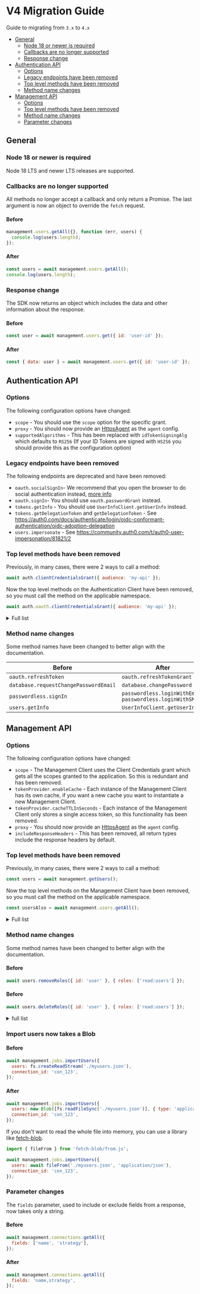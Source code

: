 # V4 Migration Guide

Guide to migrating from `3.x` to `4.x`

- [General](#general)
  - [Node 18 or newer is required](#node-18-or-newer-is-required)
  - [Callbacks are no longer supported](#callbacks-are-no-longer-supported)
  - [Response change](#response-change)
- [Authentication API](#authentication-api)
  - [Options](#options)
  - [Legacy endpoints have been removed](#legacy-endpoints-have-been-removed)
  - [Top level methods have been removed](#top-level-methods-have-been-removed)
  - [Method name changes](#method-name-changes)
- [Management API](#management-api)
  - [Options](#options-1)
  - [Top level methods have been removed](#top-level-methods-have-been-removed-1)
  - [Method name changes](#method-name-changes-1)
  - [Parameter changes](#parameter-changes)

## General

### Node 18 or newer is required

Node 18 LTS and newer LTS releases are supported.

### Callbacks are no longer supported

All methods no longer accept a callback and only return a Promise. The last argument is now an object to override the `fetch` request.

#### Before

```js
management.users.getAll({}, function (err, users) {
  console.log(users.length);
});
```

#### After

```js
const users = await management.users.getAll();
console.log(users.length);
```

### Response change

The SDK now returns an object which includes the data and other information about the response.

#### Before

```js
const user = await management.users.get({ id: 'user-id' });
```

#### After

```js
const { data: user } = await management.users.get({ id: 'user-id' });
```

## Authentication API

### Options

The following configuration options have changed:

- `scope` - You should use the `scope` option for the specific grant.
- `proxy` - You should now provide an [HttpsAgent](https://nodejs.org/api/https.html#class-httpsagent) as the `agent` config.
- `supportedAlgorithms` - This has been replaced with `idTokenSigningAlg` which defaults to `RS256` (If your ID Tokens are signed with `HS256` you should provide this as the configuration option)

### Legacy endpoints have been removed

The following endpoints are deprecated and have been removed:

- `oauth.socialSignIn`- We recommend that you open the browser to do social authentication instead, [more info](https://developers.googleblog.com/2016/08/modernizing-oauth-interactions-in-native-apps.html)
- `oauth.signIn`- You should use `oauth.passwordGrant` instead.
- `tokens.getInfo` - You should use `UserInfoClient.getUserInfo` instead.
- `tokens.getDelegationToken` and `getDelegationToken` - See https://auth0.com/docs/authenticate/login/oidc-conformant-authentication/oidc-adoption-delegation
- `users.impersonate` - See https://community.auth0.com/t/auth0-user-impersonation/81821/2

### Top level methods have been removed

Previously, in many cases, there were 2 ways to call a method:

```js
await auth.clientCredentialsGrant({ audience: 'my-api' });
```

Now the top level methods on the Authentication Client have been removed, so you must call the method on the applicable namespace.

```js
await auth.oauth.clientCredentialsGrant({ audience: 'my-api' });
```

<details>
  <summary>Full list</summary>

| Before                       | After                          |
| ---------------------------- | ------------------------------ |
| `requestMagicLink`           | `passwordless.sendEmail`       |
| `requestEmailCode`           | `passwordless.sendEmail`       |
| `verifyEmailCode`            | `passwordless.loginWithEmail`  |
| `requestSMSCode`             | `passwordless.sendSMS`         |
| `verifySMSCode`              | `passwordless.loginWithSMS`    |
| `changePassword`             | `database.changePassword`      |
| `requestChangePasswordEmail` | `database.changePassword`      |
| `getProfile`                 | `UserInfoClient.getUserInfo`   |
| `clientCredentialsGrant`     | `oauth.clientCredentialsGrant` |
| `passwordGrant`              | `oauth.passwordGrant`          |
| `refreshToken`               | `oauth.refreshTokenGrant`      |

</details>

### Method name changes

Some method names have been changed to better align with the documentation.

| Before                                | After                                                         |
| ------------------------------------- | ------------------------------------------------------------- |
| `oauth.refreshToken`                  | `oauth.refreshTokenGrant`                                     |
| `database.requestChangePasswordEmail` | `database.changePassword`                                     |
| `passwordless.signIn`                 | `passwordless.loginWithEmail`<br/>`passwordless.loginWithSMS` |
| `users.getInfo`                       | `UserInfoClient.getUserInfo`                                  |

## Management API

### Options

The following configuration options have changed:

- `scope` - The Management Client uses the Client Credentials grant which gets all the scopes granted to the application. So this is redundant and has been removed.
- `tokenProvider.enableCache` - Each instance of the Management Client has its own cache, if you want a new cache you want to instantiate a new Management Client.
- `tokenProvider.cacheTTLInSeconds` - Each instance of the Management Client only stores a single access token, so this functionality has been removed.
- `proxy` - You should now provide an [HttpsAgent](https://nodejs.org/api/https.html#class-httpsagent) as the `agent` config.
- `includeResponseHeaders` - This has been removed, all return types include the response headers by default.

### Top level methods have been removed

Previously, in many cases, there were 2 ways to call a method:

```js
const users = await management.getUsers();
```

Now the top level methods on the Management Client have been removed, so you must call the method on the applicable namespace.

```js
const usersAlso = await management.users.getAll();
```

<details>
  <summary>Full list</summary>

| Before                                      | After                                        |
| ------------------------------------------- | -------------------------------------------- |
| `getConnections`                            | `connections.getAll`                         |
| `createConnection`                          | `connections.create`                         |
| `getConnection`                             | `connections.get`                            |
| `deleteConnection`                          | `connections.delete`                         |
| `updateConnection`                          | `connections.update`                         |
| `getClients`                                | `clients.getAll`                             |
| `getClient`                                 | `clients.get`                                |
| `createClient`                              | `clients.create`                             |
| `updateClient`                              | `clients.update`                             |
| `deleteClient`                              | `clients.delete`                             |
| `getClientGrants`                           | `clientGrants.getAll`                        |
| `createClientGrant`                         | `clientGrants.create`                        |
| `updateClientGrant`                         | `clientGrants.update`                        |
| `deleteClientGrant`                         | `clientGrants.delete`                        |
| `getGrants`                                 | `grants.getAll`                              |
| `deleteGrant`                               | `grants.delete`                              |
| `createDevicePublicKey`                     | `deviceCredentials.createPublicKey`          |
| `getDeviceCredentials`                      | `deviceCredentials.getAll`                   |
| `deleteDeviceCredential`                    | `deviceCredentials.delete`                   |
| `getRules`                                  | `rules.getAll`                               |
| `createRule`                                | `rules.create`                               |
| `getRule`                                   | `rules.get`                                  |
| `deleteRule`                                | `rules.delete`                               |
| `updateRule`                                | `rules.update`                               |
| `getUsers`                                  | `users.getAll`                               |
| `getUsersByEmail`                           | `usersByEmail.getByEmail`                    |
| `getUser`                                   | `users.get`                                  |
| `deleteAllUsers`                            | `users.deleteAll`                            |
| `deleteUser`                                | `users.delete`                               |
| `createUser`                                | `users.create`                               |
| `updateUser`                                | `users.update`                               |
| `updateUserMetadata`                        | `REMOVED`                                    |
| `updateAppMetadata`                         | `REMOVED`                                    |
| `deleteUserMultifactor`                     | `users.deleteMultifactorProvider`            |
| `deleteUserMultifcator`                     | `users.deleteMultifactorProvider`            |
| `unlinkUsers`                               | `users.unlink`                               |
| `linkUsers`                                 | `users.link`                                 |
| `getUserLogs`                               | `users.logs`                                 |
| `getUserRoles`                              | `users.getRoles`                             |
| `assignRolestoUser`                         | `users.assignRoles`                          |
| `assignUsersToRole`                         | `roles.assignUsers`                          |
| `removeRolesFromUser`                       | `users.removeRoles`                          |
| `getUserPermissions`                        | `users.getPermissions`                       |
| `assignPermissionsToUser`                   | `users.assignPermissions`                    |
| `removePermissionsFromUser`                 | `users.removePermissions`                    |
| `getGuardianEnrollments`                    | `users.getGuardianEnrollments`               |
| `regenerateRecoveryCode`                    | `users.regenerateRecoveryCode`               |
| `invalidateRememberBrowser`                 | `users.invalidateRememberBrowser`            |
| `getUserBlocks`                             | `userBlocks.get`                             |
| `unblockUser`                               | `userBlocks.delete`                          |
| `getUserBlocksByIdentifier`                 | `userBlocks.getByIdentifier`                 |
| `unblockUserByIdentifier`                   | `userBlocks.deleteByIdentifier`              |
| `getGuardianEnrollment`                     | `guardian.getGuardianEnrollment`             |
| `deleteGuardianEnrollment`                  | `guardian.deleteGuardianEnrollment`          |
| `getBlacklistedTokens`                      | `blacklistedTokens.getAll`                   |
| `blacklistToken`                            | `blacklistedTokens.add`                      |
| `createEmailTemplate`                       | `emailTemplates.create`                      |
| `getEmailTemplate`                          | `emailTemplates.get`                         |
| `updateEmailTemplate`                       | `emailTemplates.update`                      |
| `getEmailProvider`                          | `emailProvider.get`                          |
| `configureEmailProvider`                    | `emailProvider.configure`                    |
| `deleteEmailProvider`                       | `emailProvider.delete`                       |
| `updateEmailProvider`                       | `emailProvider.update`                       |
| `getActiveUsersCount`                       | `stats.getActiveUsersCount`                  |
| `getDailyStats`                             | `stats.getDaily`                             |
| `getTenantSettings`                         | `tenant.getSettings`                         |
| `updateTenantSettings`                      | `tenant.updateSettings`                      |
| `getJob`                                    | `jobs.get`                                   |
| `importUsers`                               | `jobs.importUsers`                           |
| `importUsersJob`                            | `jobs.importUsers`                           |
| `exportUsers`                               | `jobs.exportUsers`                           |
| `getJobErrors`                              | `jobs.errors`                                |
| `sendEmailVerification`                     | `jobs.verifyEmail`                           |
| `createPasswordChangeTicket`                | `tickets.changePassword`                     |
| `createEmailVerificationTicket`             | `tickets.verifyEmail`                        |
| `getLog`                                    | `logs.get`                                   |
| `getLogs`                                   | `logs.getAll`                                |
| `getLogStreams`                             | `logStreams.getAll`                          |
| `createLogStream`                           | `logStreams.create`                          |
| `getLogStream`                              | `logStreams.get`                             |
| `deleteLogStream`                           | `logStreams.delete`                          |
| `updateLogStream`                           | `logStreams.update`                          |
| `createResourceServer`                      | `resourceServers.create`                     |
| `getResourceServers`                        | `resourceServers.getAll`                     |
| `getResourceServer`                         | `resourceServers.get`                        |
| `deleteResourceServer`                      | `resourceServers.delete`                     |
| `updateResourceServer`                      | `resourceServers.update`                     |
| `setRulesConfig`                            | `rulesConfigs.set`                           |
| `getRulesConfigs`                           | `rulesConfigs.getAll`                        |
| `deleteRulesConfig`                         | `rulesConfigs.delete`                        |
| `createCustomDomain`                        | `customDomains.create`                       |
| `getCustomDomains`                          | `customDomains.getAll`                       |
| `getCustomDomain`                           | `customDomains.get`                          |
| `verifyCustomDomain`                        | `customDomains.verify`                       |
| `deleteCustomDomain`                        | `customDomains.delete`                       |
| `createGuardianEnrollmentTicket`            | `guardian.createEnrollmentTicket`            |
| `getGuardianFactors`                        | `guardian.getFactors`                        |
| `getGuardianFactorSettings`                 | `guardian.getFactorSettings`                 |
| `getGuardianFactorProvider`                 | `guardian.getFactorProvider`                 |
| `updateGuardianFactorProvider`              | `guardian.updateFactorProvider`              |
| `updateGuardianFactorSettings`              | `guardian.updateFactorSettings`              |
| `getGuardianFactorTemplates`                | `guardian.getFactorTemplates`                |
| `updateGuardianFactorTemplates`             | `guardian.updateFactorTemplates`             |
| `updateGuardianFactor`                      | `guardian.updateFactor`                      |
| `getGuardianPolicies`                       | `guardian.getPolicies`                       |
| `updateGuardianPolicies`                    | `guardian.updatePolicies`                    |
| `getGuardianPhoneFactorSelectedProvider`    | `guardian.getPhoneFactorSelectedProvider`    |
| `updateGuardianPhoneFactorSelectedProvider` | `guardian.updatePhoneFactorSelectedProvider` |
| `getGuardianPhoneFactorMessageTypes`        | `guardian.getPhoneFactorMessageTypes`        |
| `updateGuardianPhoneFactorMessageTypes`     | `guardian.updatePhoneFactorMessageTypes`     |
| `getRoles`                                  | `roles.getAll`                               |
| `createRole`                                | `roles.create`                               |
| `getRole`                                   | `roles.get`                                  |
| `deleteRole`                                | `roles.delete`                               |
| `updateRole`                                | `roles.update`                               |
| `getPermissionsInRole`                      | `roles.getPermissions`                       |
| `addPermissionsInRole`                      | `roles.addPermissions`                       |
| `removePermissionsFromRole`                 | `roles.removePermissions`                    |
| `getUsersInRole`                            | `roles.getUsers`                             |
| `getHooks`                                  | `hooks.getAll`                               |
| `getHook`                                   | `hooks.get`                                  |
| `createHook`                                | `hooks.create`                               |
| `updateHook`                                | `hooks.update`                               |
| `deleteHook`                                | `hooks.delete`                               |
| `getHookSecrets`                            | `hooks.getSecrets`                           |
| `addHookSecrets`                            | `hooks.addSecrets`                           |
| `updateHookSecrets`                         | `hooks.updateSecrets`                        |
| `removeHookSecrets`                         | `hooks.removeSecrets`                        |
| `getAccessToken`                            | `oauth.clientCredentialsGrant` (on `AuthenticationClient`) |
| `updateBrandingSettings`                    | `branding.updateSettings`                    |
| `getBrandingSettings`                       | `branding.getSettings`                       |
| `getBrandingUniversalLoginTemplate`         | `branding.getUniversalLoginTemplate`         |
| `setBrandingUniversalLoginTemplate`         | `branding.setUniversalLoginTemplate`         |
| `deleteBrandingUniversalLoginTemplate`      | `branding.deleteUniversalLoginTemplate`      |
| `updateMigrations`                          | `migrations.updateMigrations`                |
| `getMigrations`                             | `migrations.getMigrations`                   |
| `getPromptsSettings`                        | `prompts.getSettings`                        |
| `updatePromptsSettings`                     | `prompts.updateSettings`                     |
| `getCustomTextByLanguage`                   | `prompts.getCustomTextByLanguage`            |
| `updateCustomTextByLanguage`                | `prompts.updateCustomTextByLanguage`         |

</details>

### Method name changes

Some method names have been changed to better align with the documentation.

#### Before

```js
await users.removeRoles({ id: 'user' }, { roles: ['read:users'] });
```

#### Before

```js
await users.deleteRoles({ id: 'user' }, { roles: ['read:users'] });
```

<details>
  <summary>full list</summary>

| Before                                  | After                                           |
| --------------------------------------- | ----------------------------------------------- |
| `blacklistedTokens.add`                 | `blacklists.add`                                |
| `blacklistedTokens.getAll`              | `blacklists.getAll`                             |
| `clientCredentials.create`              | `clients.createCredential`                      |
| `clientCredentials.getAll`              | `clients.getredentials`                         |
| `clientCredentials.get`                 | `clients.getCredential`                         |
| `clientCredentials.delete`              | `clients.deleteCredential`                      |
| `emailProvider.get`                     | `emails.get`                                    |
| `emailProvider.update`                  | `emails.update`                                 |
| `emailProvider.configure`               | `emails.configure`                              |
| `tenant.getSettings`                    | `tenants.getSettings`                           |
| `tenant.updateSettings`                 | `tenants.updateSettings`                        |
| `users.getByEmail`                      | `usersByEmail.getByEmail`                       |
| `users.updateUserMetadata`              | `users.update`                                  |
| `users.updateAppMetadata`               | `users.update`                                  |
| `users.deleteAll`                       | `REMOVED`                                       |
| `users.logs`                            | `users.getLogs`                                 |
| `users.getGuardianEnrollments`          | `getEnrollments`                                |
| `users.removeRoles`                     | `users.deleteRoles`                             |
| `users.removePermissions`               | `users.deletePermissions`                       |
| `users.getAuthenticationMethodById`     | `users.getAuthenticationMethod`                 |
| `users.updateAuthenticationMethodById`  | `users.updateAuthenticationMethod`              |
| `users.deleteAuthenticationMethodById`  | `users.deleteAuthenticationMethod`              |
| `userBlocks.getByIdentifier`            | `userBlocks.get`                                |
| `userBlocks.deleteByIdentifier`         | `userBlocks.delete`                             |
| `guardian.getFactorProvider`            | `guardian.get{name}FactorProvider{provider}`    |
| `guardian.updateFactorProvider`         | `guardian.update{name}FactorProvider{provider}` |
| `guardian.getFactorTemplates`           | `guardian.get{name}FactorTemplates`             |
| `guardian.updateFactorTemplates`        | `guardian.update{name}FactorTemplates`          |
| `jobs.importUsersJob`                   | `jobs.importUsers`                              |
| `jobs.errors`                           | `jobs.getErrors`                                |
| `roles.removePermissions`               | `deletePermissions`                             |
| `hooks.removeSecrets`                   | `hooks.deleteSecrets`                           |
| `prompts.updateSettings`                | `prompts.update`                                |
| `prompts.getSettings`                   | `prompts.get`                                   |
| `organizations.getByID`                 | `organizations.get`                             |
| `organizations.removeEnabledConnection` | `organizations.deleteEnabledConnection`         |
| `organizations.removeMembers`           | `organizations.deleteMembers`                   |
| `organizations.removeMemberRoles`       | `organizations.deleteMemberRoles`               |

</details>

### Import users now takes a Blob

#### Before

```js
await management.jobs.importUsers({
  users: fs.createReadStream('./myusers.json'),
  connection_id: 'con_123',
});
```

#### After

```js
await management.jobs.importUsers({
  users: new Blob([fs.readFileSync('./myusers.json')], { type: 'application/json' }),
  connection_id: 'con_123',
});
```

If you don't want to read the whole file into memory, you can use a library like [fetch-blob](https://github.com/node-fetch/fetch-blob).

```js
import { fileFrom } from 'fetch-blob/from.js';

await management.jobs.importUsers({
  users: await fileFrom('./myusers.json', 'application/json'),
  connection_id: 'con_123',
});
```

### Parameter changes

The `fields` parameter, used to include or exclude fields from a response, now takes only a string.

#### Before

```js
await management.connections.getAll({
  fields: ['name', 'strategy'],
});
```

#### After

```js
await management.connections.getAll({
  fields: 'name,strategy',
});
```
